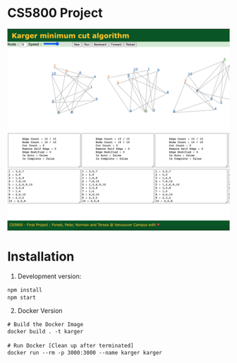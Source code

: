 # CS5800 Project

![Main Screen](docs/screen.png)

# Installation
1) Development version:

```bash
npm install
npm start
```

2) Docker Version
```
# Build the Docker Image
docker build . -t karger

# Run Docker [Clean up after terminated]
docker run --rm -p 3000:3000 --name karger karger
```